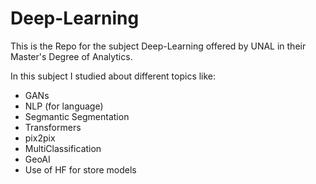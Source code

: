 # Deep-Learning

This is the Repo for the subject Deep-Learning offered by UNAL in their Master's Degree of 
Analytics. 

In this subject I studied about different topics like:

* GANs 
* NLP (for language)
* Segmantic Segmentation
* Transformers
* pix2pix
* MultiClassification
* GeoAI
* Use of HF for store models


